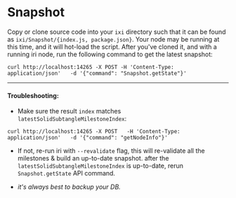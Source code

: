 # Snapshot

Copy or clone source code into your `ixi` directory such that it can be found as `ixi/Snapshot/{index.js, package.json}`. 
Your node may be running at this time, and it will hot-load the script. 
After you've cloned it, and with a running iri node, run the following command to get the latest snapshot:

```
curl http://localhost:14265 -X POST -H 'Content-Type: application/json'   -d '{"command": "Snapshot.getState"}'
```

-----

#### Troubleshooting:

- Make sure the result `index` matches `latestSolidSubtangleMilestoneIndex`:

```
curl http://localhost:14265 -X POST   -H 'Content-Type: application/json'   -d '{"command": "getNodeInfo"}'
```

- If not, re-run iri with `--revalidate` flag, this will re-validate all the milestones & build an up-to-date snapshot. after the `latestSolidSubtangleMilestoneIndex` is up-to-date, rerun `Snapshot.getState` API command.

- _it's always best to backup your DB._
